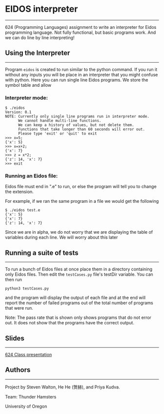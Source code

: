 # EIDOS interpreter
-------------------
624 (Programming Languages) assignment to write an interpreter for Eidos 
programming language. Not fully functional, but basic programs work. And 
we can do line by line interpreting!

## Using the Interpreter
-----------------------
Program `eidos` is created to run similar to the python command. If you
run it without any inputs you will be place in an interpreter that you might 
confuse with python. Here you can run single line Eidos programs. We store the 
symbol table and allow 


### Interpreter mode:
```
$ ./eidos
Version: 0.1
NOTE: Currently only single line programs run in interpreter mode.
      We cannot handle multi-line functions.
      We can keep a history of values, but not delete them.
      Functions that take longer than 60 seconds will error out.
      Please type 'exit' or 'quit' to exit
>>> x=5;
{'x': 5}
>>> x=x+2;
{'x': 7}
>>> z = x*2;
{'z': 14, 'x': 7}
>>> exit
```

### Running an Eidos file:
Eidos file must end in ".e" to run, or else the program will tell you to change
the extension.

For example, if we ran the same program in a file we would get the following
```
$ ./eidos test.e
{'x': 5}
{'x': 7}
{'z': 14, 'x': 7}

```
Since we are in alpha, we do not worry that we are displaying the table of 
variables during each line. We will worry about this later

## Running a suite of tests
---------------------------
To run a bunch of Eidos files at once place them in a directory containing only
Eidos files. Then edit the `testCases.py` file's testDir variable. You can then
run
```
python3 testCases.py
```
and the program will display the output of each file and at the end will report
the number of failed programs out of the total number of programs that were run.


Note: The pass rate that is shown only shows programs that do not error out. 
It does not show that the programs have the correct output.

## Slides
---------
[624 Class presentation](https://docs.google.com/presentation/d/1a-Nna-p7qqNWKXLpfevQEJw2se58ehDeAAy23adKIW4/edit?usp=sharing)

## Authors
---------
Project by Steven Walton, He He (贺赫), and Priya Kudva. 

Team: Thunder Hamsters

University of Oregon
